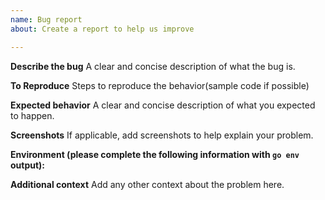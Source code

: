 ```yaml
---
name: Bug report
about: Create a report to help us improve

---
```


**Describe the bug**
A clear and concise description of what the bug is.

**To Reproduce**
Steps to reproduce the behavior(sample code if possible)

**Expected behavior**
A clear and concise description of what you expected to happen.

**Screenshots**
If applicable, add screenshots to help explain your problem.

**Environment (please complete the following information with `go env` output):**
 
**Additional context**
Add any other context about the problem here.
